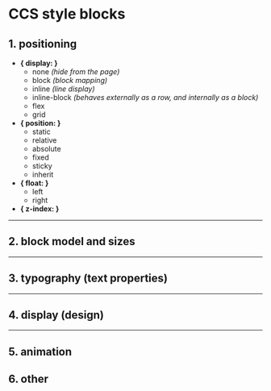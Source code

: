 # CCS style blocks

## 1. positioning

* **{ display: }**
    * none _(hide from the page)_
    * block _(block mapping)_
    * inline _(line display)_
    * inline-block  _(behaves externally as a row, and internally as a block)_
    * flex
    * grid
* **{ position: }**
    * static
    * relative
    * absolute
    * fixed
    * sticky
    * inherit
* **{ float: }**
    * left
    * right
* **{ z-index: }**

___

## 2. block model and sizes



___

## 3. typography (text properties)


___

## 4. display (design)




___

## 5. animation





## 6. other




